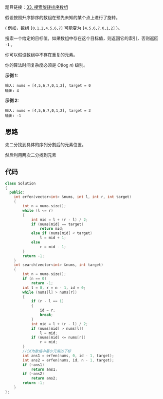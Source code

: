 题目链接：[33. 搜索旋转排序数组](https://leetcode-cn.com/problems/search-in-rotated-sorted-array/)

假设按照升序排序的数组在预先未知的某个点上进行了旋转。

( 例如，数组 `[0,1,2,4,5,6,7]` 可能变为 `[4,5,6,7,0,1,2]` )。

搜索一个给定的目标值，如果数组中存在这个目标值，则返回它的索引，否则返回 `-1` 。

你可以假设数组中不存在重复的元素。

你的算法时间复杂度必须是 *O*(log *n*) 级别。

**示例 1:**

```
输入: nums = [4,5,6,7,0,1,2], target = 0
输出: 4
```

**示例 2:**

```
输入: nums = [4,5,6,7,0,1,2], target = 3
输出: -1
```

## 思路

先二分找到具体的序列分割后的元素位置。

然后利用两次二分找到元素

## 代码

```cpp
class Solution
{
  public:
    int erfen(vector<int> &nums, int l, int r, int target)
    {
        int n = nums.size();
        while (l <= r)
        {
            int mid = l + (r - l) / 2;
            if (nums[mid] == target)
                return mid;
            else if (nums[mid] < target)
                l = mid + 1;
            else
                r = mid - 1;
        }
        return -1;
    }
    int search(vector<int> &nums, int target)
    {
        int n = nums.size();
        if (n == 0)
            return -1;
        int l = 0, r = n - 1, id = 0;
        while (nums[l] > nums[r])
        {
            if (r - l == 1)
            {
                id = r;
                break;
            }
            int mid = l + (r - l) / 2;
            if (nums[mid] > nums[l])
                l = mid;
            if (nums[mid] <= nums[r])
                r = mid;
        }
        //id为数组中最小元素的下标
        int ans1 = erfen(nums, 0, id - 1, target);
        int ans2 = erfen(nums, id, n - 1, target);
        if (~ans1)
            return ans1;
        if (~ans2)
            return ans2;
        return -1;
    }
};
```

